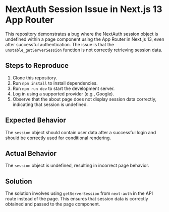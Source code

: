 # NextAuth Session Issue in Next.js 13 App Router

This repository demonstrates a bug where the NextAuth session object is undefined within a page component using the App Router in Next.js 13, even after successful authentication.  The issue is that the `unstable_getServerSession` function is not correctly retrieving session data.

## Steps to Reproduce

1. Clone this repository.
2. Run `npm install` to install dependencies.
3. Run `npm run dev` to start the development server.
4. Log in using a supported provider (e.g., Google).
5. Observe that the about page does not display session data correctly, indicating that session is undefined.

## Expected Behavior

The `session` object should contain user data after a successful login and should be correctly used for conditional rendering.

## Actual Behavior

The `session` object is undefined, resulting in incorrect page behavior.

## Solution

The solution involves using `getServerSession` from `next-auth` in the API route instead of the page.  This ensures that session data is correctly obtained and passed to the page component.